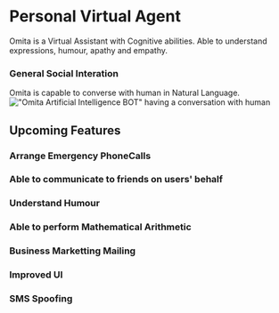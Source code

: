 # Personal Virtual Agent
Omita is a Virtual Assistant with Cognitive abilities. Able to understand expressions, humour, apathy and empathy.

### General Social Interation
Omita is capable to converse with human in Natural Language.
!["Omita Artificial Intelligence BOT" having a conversation with human](https://github.com/[username]/[reponame]/blob/[master]/omita_chatbot.PNG?raw=true)
## Upcoming Features

### Arrange Emergency PhoneCalls

### Able to communicate to friends on users' behalf

### Understand Humour

### Able to perform Mathematical Arithmetic

### Business Marketting Mailing

### Improved UI

### SMS Spoofing